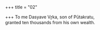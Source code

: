 +++
title = "02"

+++
To me Dasyave Vr̥ka, son of Pūtakratu,  
granted ten thousands from his own wealth.  
